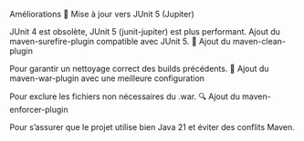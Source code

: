 Améliorations
🔄 Mise à jour vers JUnit 5 (Jupiter)

JUnit 4 est obsolète, JUnit 5 (junit-jupiter) est plus performant.
Ajout du maven-surefire-plugin compatible avec JUnit 5.
🚀 Ajout du maven-clean-plugin

Pour garantir un nettoyage correct des builds précédents.
🔧 Ajout du maven-war-plugin avec une meilleure configuration

Pour exclure les fichiers non nécessaires du .war.
🔍 Ajout du maven-enforcer-plugin

Pour s’assurer que le projet utilise bien Java 21 et éviter des conflits Maven.